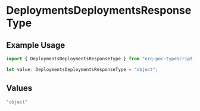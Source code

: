 # DeploymentsDeploymentsResponseType

## Example Usage

```typescript
import { DeploymentsDeploymentsResponseType } from "orq-poc-typescript-multi-env-version/models/operations";

let value: DeploymentsDeploymentsResponseType = "object";
```

## Values

```typescript
"object"
```